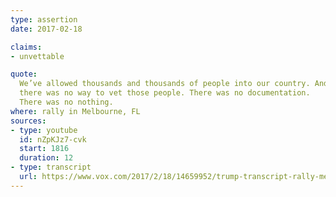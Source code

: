 ```yaml
---
type: assertion
date: 2017-02-18

claims:
- unvettable

quote:
  We’ve allowed thousands and thousands of people into our country. And
  there was no way to vet those people. There was no documentation.
  There was no nothing.
where: rally in Melbourne, FL
sources:
- type: youtube
  id: nZpKJz7-cvk
  start: 1816
  duration: 12
- type: transcript
  url: https://www.vox.com/2017/2/18/14659952/trump-transcript-rally-melbourne-florida
---
```

